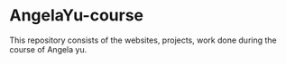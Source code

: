 # AngelaYu-course
This repository consists of the websites, projects, work done during the course of Angela yu.
